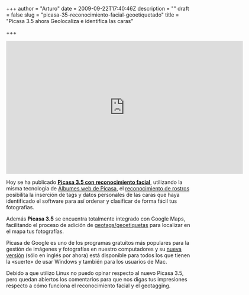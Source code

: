 +++
author = "Arturo"
date = 2009-09-22T17:40:46Z
description = ""
draft = false
slug = "picasa-35-reconocimiento-facial-geoetiquetado"
title = "Picasa 3.5 ahora Geolocaliza e identifica las caras"

+++

<iframe width="640" height="360" src="http://www.youtube.com/embed/gYO2uhrIZJ4" frameborder="0" allowfullscreen></iframe>

<p>Hoy se ha publicado <b><a href="http://googleblog.blogspot.com/2009/09/picasa-35-now-with-name-tags-and-more.html">Picasa 3.5 con reconocimiento facial</a></b>, utilizando la misma tecnología de <a href="http://picasa.google.com/features-nametags.html">Álbumes web de Picasa</a>, el <a href="http://es.wikipedia.org/wiki/Sistema_de_reconocimiento_facial">reconocimiento de rostros</a> posibilita la inserción de tags y datos personales de las caras que haya identificado el software para así  ordenar y clasificar de forma fácil tus fotografías.</p>

<p>Además <strong>Picasa 3.5</strong> se encuentra totalmente integrado con Google Maps, facilitando el proceso de adición de <a href="http://es.wikipedia.org/wiki/Geoetiquetado">geotags/geoetiquetas</a> para localizar en el mapa tus fotografías.</p>

<p>Picasa de Google es uno de los programas gratuitos más populares para la gestión de imágenes y fotografías en nuestro computadores y su <a href="http://picasa.google.com/">nueva versión</a> (sólo en inglés por ahora) está disponible para todos los que tienen la «suerte» de usar Windows y también para los usuarios de Mac.</p>

<p>Debido a que utilizo Linux no puedo opinar respecto al nuevo Picasa 3.5, pero quedan abiertos los comentarios para que nos digas tus impresiones respecto a cómo funciona el reconocimiento facial y el geotagging.</p>